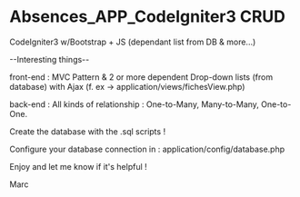 # Absences_APP_CodeIgniter3 CRUD
CodeIgniter3 w/Bootstrap + JS (dependant list from DB &amp; more...)

--Interesting things--

front-end :  MVC Pattern & 2 or more dependent Drop-down lists (from database) with Ajax (f. ex -> application/views/fichesView.php)

back-end : All kinds of relationship : One-to-Many, Many-to-Many, One-to-One.

Create the database with the .sql scripts ! 

Configure your database connection in :  application/config/database.php

Enjoy and let me know if it's helpful ! 

Marc 

